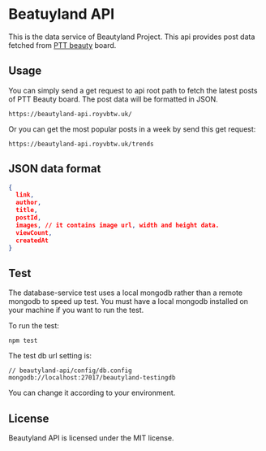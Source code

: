 # Beatuyland API

This is the data service of Beautyland Project. This api provides post data fetched from [PTT beauty](https://www.ptt.cc/bbs/Beauty) board.

## Usage
You can simply send a get request to api root path to fetch the latest posts of PTT Beauty board. The post data will be formatted in JSON.
```
https://beautyland-api.royvbtw.uk/
```
Or you can get the most popular posts in a week by send this get request:
```
https://beautyland-api.royvbtw.uk/trends
```

## JSON data format
```json
{
  link,
  author,
  title,
  postId,
  images, // it contains image url, width and height data.
  viewCount,
  createdAt
}
```

## Test
The database-service test uses a local mongodb rather than a remote mongodb to speed up test. You must have a local mongodb installed on your machine if you want to run the test.

To run the test:
```
npm test
```
The test db url setting is:
```
// beautyland-api/config/db.config
mongodb://localhost:27017/beautyland-testingdb
```
You can change it according to your environment.


## License
Beautyland API is licensed under the MIT license.
